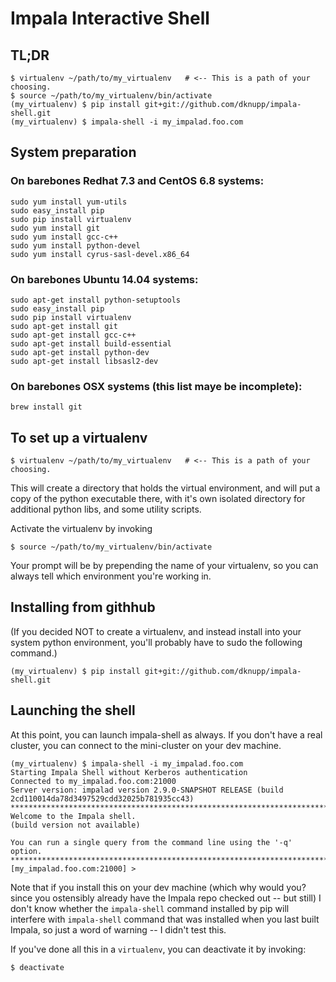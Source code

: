 # Impala Interactive Shell

## TL;DR

```
$ virtualenv ~/path/to/my_virtualenv   # <-- This is a path of your choosing.
$ source ~/path/to/my_virtualenv/bin/activate
(my_virtualenv) $ pip install git+git://github.com/dknupp/impala-shell.git
(my_virtualenv) $ impala-shell -i my_impalad.foo.com
```

## System preparation

### On barebones Redhat 7.3 and CentOS 6.8 systems:

```
sudo yum install yum-utils
sudo easy_install pip
sudo pip install virtualenv
sudo yum install git
sudo yum install gcc-c++
sudo yum install python-devel
sudo yum install cyrus-sasl-devel.x86_64
```

### On barebones Ubuntu 14.04 systems:

```
sudo apt-get install python-setuptools
sudo easy_install pip
sudo pip install virtualenv
sudo apt-get install git
sudo apt-get install gcc-c++
sudo apt-get install build-essential
sudo apt-get install python-dev
sudo apt-get install libsasl2-dev
```

### On barebones OSX systems (this list maye be incomplete):

```
brew install git
```

## To set up a virtualenv

```
$ virtualenv ~/path/to/my_virtualenv   # <-- This is a path of your choosing.
```

This will create a directory that holds the virtual environment, and will put a
copy of the python executable there, with it's own isolated directory for
additional python libs, and some utility scripts.

Activate the virtualenv by invoking

```
$ source ~/path/to/my_virtualenv/bin/activate
```

Your prompt will be by prepending the name of your virtualenv, so you can
always tell which environment you're working in.


## Installing from githhub

(If you decided NOT to create a virtualenv, and instead install into your
system python environment, you'll probably have to sudo the following command.)

```
(my_virtualenv) $ pip install git+git://github.com/dknupp/impala-shell.git
```


## Launching the shell

At this point, you can launch impala-shell as always. If you don't have a real
cluster, you can connect to the mini-cluster on your dev machine.

```
(my_virtualenv) $ impala-shell -i my_impalad.foo.com
Starting Impala Shell without Kerberos authentication
Connected to my_impalad.foo.com:21000
Server version: impalad version 2.9.0-SNAPSHOT RELEASE (build 2cd110014da78d3497529cdd32025b781935cc43)
***********************************************************************************
Welcome to the Impala shell.
(build version not available)

You can run a single query from the command line using the '-q' option.
***********************************************************************************
[my_impalad.foo.com:21000] >
```

Note that if you install this on your dev machine (which why would you? since
you ostensibly already have the Impala repo checked out -- but still) I don't
know whether the ```impala-shell``` command installed by pip will interfere with
```impala-shell``` command that was installed when you last built Impala, so
just a word of warning -- I didn't test this.

If you've done all this in a ```virtualenv```, you can deactivate it by invoking:

```
$ deactivate
```
